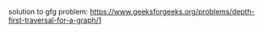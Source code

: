 solution to gfg problem:
https://www.geeksforgeeks.org/problems/depth-first-traversal-for-a-graph/1
